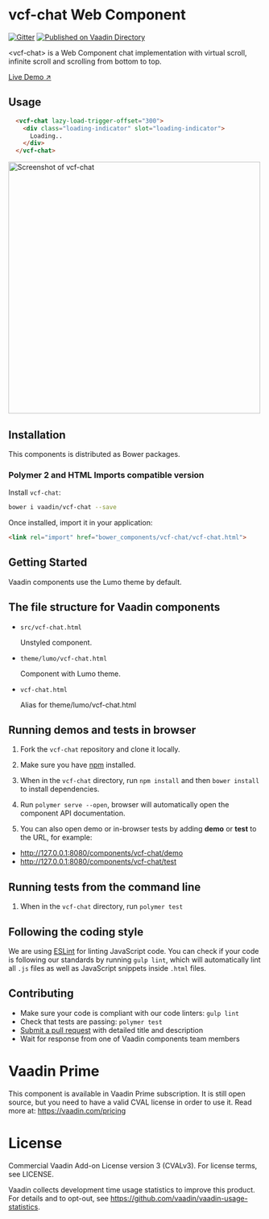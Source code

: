 # vcf-chat Web Component
[![Gitter](https://badges.gitter.im/Join%20Chat.svg)](https://gitter.im/vaadin/web-components?utm_source=badge&utm_medium=badge&utm_campaign=pr-badge)
[![Published on Vaadin  Directory](https://img.shields.io/badge/Vaadin%20Directory-published-00b4f0.svg)](https://vaadin.com/directory/component/vaadin-component-factoryvcf-chat)

&lt;vcf-chat&gt; is a Web Component chat implementation with virtual scroll, infinite scroll and scrolling from bottom to top.

[Live Demo ↗](http://incubator.app.fi/chat-demo/chat)

## Usage

```html
  <vcf-chat lazy-load-trigger-offset="300">
    <div class="loading-indicator" slot="loading-indicator">
      Loading..
    </div>
  </vcf-chat>
```

<img src="https://raw.githubusercontent.com/vaadin/incubator-chat/master/screenshot.png" width="500" alt="Screenshot of vcf-chat">


## Installation

This components is distributed as Bower packages.

### Polymer 2 and HTML Imports compatible version

Install `vcf-chat`:

```sh
bower i vaadin/vcf-chat --save
```

Once installed, import it in your application:

```html
<link rel="import" href="bower_components/vcf-chat/vcf-chat.html">
```

## Getting Started

Vaadin components use the Lumo theme by default.

## The file structure for Vaadin components

- `src/vcf-chat.html`

  Unstyled component.

- `theme/lumo/vcf-chat.html`

  Component with Lumo theme.

- `vcf-chat.html`

  Alias for theme/lumo/vcf-chat.html


## Running demos and tests in browser

1. Fork the `vcf-chat` repository and clone it locally.

1. Make sure you have [npm](https://www.npmjs.com/) installed.

1. When in the `vcf-chat` directory, run `npm install` and then `bower install` to install dependencies.

1. Run `polymer serve --open`, browser will automatically open the component API documentation.

1. You can also open demo or in-browser tests by adding **demo** or **test** to the URL, for example:

  - http://127.0.0.1:8080/components/vcf-chat/demo
  - http://127.0.0.1:8080/components/vcf-chat/test


## Running tests from the command line

1. When in the `vcf-chat` directory, run `polymer test`


## Following the coding style

We are using [ESLint](http://eslint.org/) for linting JavaScript code. You can check if your code is following our standards by running `gulp lint`, which will automatically lint all `.js` files as well as JavaScript snippets inside `.html` files.


## Contributing

  - Make sure your code is compliant with our code linters: `gulp lint`
  - Check that tests are passing: `polymer test`
  - [Submit a pull request](https://www.digitalocean.com/community/tutorials/how-to-create-a-pull-request-on-github) with detailed title and description
  - Wait for response from one of Vaadin components team members


# Vaadin Prime
This component is available in Vaadin Prime subscription. It is still open source, but you need to have a valid CVAL license in order to use it. Read more at: https://vaadin.com/pricing


# License

Commercial Vaadin Add-on License version 3 (CVALv3). For license terms, see LICENSE.

Vaadin collects development time usage statistics to improve this product. For details and to opt-out, see https://github.com/vaadin/vaadin-usage-statistics.

